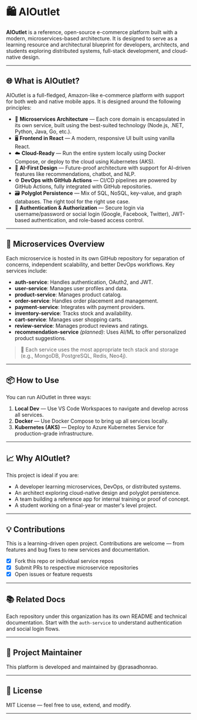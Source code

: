 # 🛍️ AIOutlet

**AIOutlet** is a reference, open-source e-commerce platform built with a modern, microservices-based architecture. It is designed to serve as a learning resource and architectural blueprint for developers, architects, and students exploring distributed systems, full-stack development, and cloud-native design.

---

## 🌐 What is AIOutlet?

AIOutlet is a full-fledged, Amazon-like e-commerce platform with support for both web and native mobile apps. It is designed around the following principles:

- 🧱 **Microservices Architecture** — Each core domain is encapsulated in its own service, built using the best-suited technology (Node.js, .NET, Python, Java, Go, etc.).
- 🖥️ **Frontend in React** — A modern, responsive UI built using vanilla React.
- ☁️ **Cloud-Ready** — Run the entire system locally using Docker Compose, or deploy to the cloud using Kubernetes (AKS).
- 🧠 **AI-First Design** — Future-proof architecture with support for AI-driven features like recommendations, chatbot, and NLP.
- ⚙️ **DevOps with GitHub Actions** — CI/CD pipelines are powered by GitHub Actions, fully integrated with GitHub repositories.
- 🗃️ **Polyglot Persistence** — Mix of SQL, NoSQL, key-value, and graph databases. The right tool for the right use case.
- 🔐 **Authentication & Authorization** — Secure login via username/password or social login (Google, Facebook, Twitter), JWT-based authentication, and role-based access control.

---

## 🧩 Microservices Overview

Each microservice is hosted in its own GitHub repository for separation of concerns, independent scalability, and better DevOps workflows. Key services include:

- **auth-service**: Handles authentication, OAuth2, and JWT.
- **user-service**: Manages user profiles and data.
- **product-service**: Manages product catalog.
- **order-service**: Handles order placement and management.
- **payment-service**: Integrates with payment providers.
- **inventory-service**: Tracks stock and availability.
- **cart-service**: Manages user shopping carts.
- **review-service**: Manages product reviews and ratings.
- **recommendation-service** *(planned)*: Uses AI/ML to offer personalized product suggestions.

> 🔧 Each service uses the most appropriate tech stack and storage (e.g., MongoDB, PostgreSQL, Redis, Neo4j).

---

## 📦 How to Use

You can run AIOutlet in three ways:

1. **Local Dev** — Use VS Code Workspaces to navigate and develop across all services.
2. **Docker** — Use Docker Compose to bring up all services locally.
3. **Kubernetes (AKS)** — Deploy to Azure Kubernetes Service for production-grade infrastructure.

---

## 📈 Why AIOutlet?

This project is ideal if you are:

- A developer learning microservices, DevOps, or distributed systems.
- An architect exploring cloud-native design and polyglot persistence.
- A team building a reference app for internal training or proof of concept.
- A student working on a final-year or master's level project.

---

## 💡 Contributions

This is a learning-driven open project. Contributions are welcome — from features and bug fixes to new services and documentation.

- [x] Fork this repo or individual service repos
- [x] Submit PRs to respective microservice repositories
- [x] Open issues or feature requests

---

## 📚 Related Docs

Each repository under this organization has its own README and technical documentation. Start with the `auth-service` to understand authentication and social login flows.

---

## 🧠 Project Maintainer

This platform is developed and maintained by @prasadhonrao.

---

## 📃 License

MIT License — feel free to use, extend, and modify.

---

